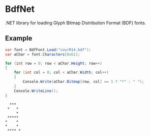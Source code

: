 # BdfNet

.NET library for loading Glyph Bitmap Distribution Format (BDF) fonts.

## Example

```csharp
var font = BdfFont.Load("courR14.bdf");
var aChar = font.Characters[0x61];

for (int row = 0; row < aChar.Height; row++)
{
    for (int col = 0; col < aChar.Width; col++)
    {
        Console.Write(aChar.Bitmap[row, col] == 1 ? "*" : " ");
    }
    Console.WriteLine();
}
```

```
  ***  
 *   * 
     * 
 ***** 
*    * 
*    * 
 **** *

```